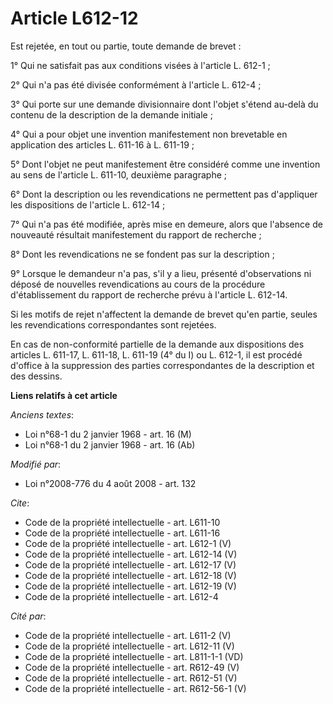 # Article L612-12

Est rejetée, en tout ou partie, toute demande de brevet : 

1° Qui ne satisfait pas aux conditions visées à l'article L. 612-1 ; 

2° Qui n'a pas été divisée conformément à l'article L. 612-4 ; 

3° Qui porte sur une demande divisionnaire dont l'objet s'étend au-delà du contenu de la description de la demande
initiale ; 

4° Qui a pour objet une invention manifestement non brevetable en application des articles L. 611-16 à L. 611-19 ; 

5° Dont l'objet ne peut manifestement être considéré comme une invention au sens de l'article L. 611-10, deuxième
paragraphe ; 

6° Dont la description ou les revendications ne permettent pas d'appliquer les dispositions de l'article L. 612-14 ; 

7° Qui n'a pas été modifiée, après mise en demeure, alors que l'absence de nouveauté résultait manifestement du rapport de
recherche ; 

8° Dont les revendications ne se fondent pas sur la description ; 

9° Lorsque le demandeur n'a pas, s'il y a lieu, présenté d'observations ni déposé de nouvelles revendications au cours de la
procédure d'établissement du rapport de recherche prévu à l'article L. 612-14. 

Si les motifs de rejet n'affectent la demande de brevet qu'en partie, seules les revendications correspondantes sont
rejetées. 

En cas de non-conformité partielle de la demande aux dispositions des articles L. 611-17, L. 611-18, L. 611-19 (4° du I) ou
L. 612-1, il est procédé d'office à la suppression des parties correspondantes de la description et des dessins.

**Liens relatifs à cet article**

_Anciens textes_:

  - Loi n°68-1 du 2 janvier 1968 - art. 16 (M)
  - Loi n°68-1 du 2 janvier 1968 - art. 16 (Ab)

_Modifié par_:

  - Loi n°2008-776 du 4 août 2008 - art. 132

_Cite_:

  - Code de la propriété intellectuelle - art. L611-10
  - Code de la propriété intellectuelle - art. L611-16
  - Code de la propriété intellectuelle - art. L612-1 (V)
  - Code de la propriété intellectuelle - art. L612-14 (V)
  - Code de la propriété intellectuelle - art. L612-17 (V)
  - Code de la propriété intellectuelle - art. L612-18 (V)
  - Code de la propriété intellectuelle - art. L612-19 (V)
  - Code de la propriété intellectuelle - art. L612-4

_Cité par_:

  - Code de la propriété intellectuelle - art. L611-2 (V)
  - Code de la propriété intellectuelle - art. L612-11 (V)
  - Code de la propriété intellectuelle - art. L811-1-1 (VD)
  - Code de la propriété intellectuelle - art. R612-49 (V)
  - Code de la propriété intellectuelle - art. R612-51 (V)
  - Code de la propriété intellectuelle - art. R612-56-1 (V)
